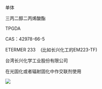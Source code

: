 单体

三丙二醇二丙烯酸酯

TPGDA

CAS：42978-66-5

ETERMER 233
 
 (比如长兴化工的EM223-TF)

台湾长兴化学工业股份有限公司

在光固化或者辐射固化中作交联剂使用

![](https://img2.fr-trading.com/0/5_777_1870284_761_962.jpg.webp)
